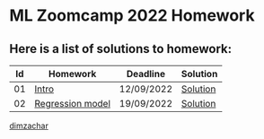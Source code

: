 # ML Zoomcamp 2022 Homework

## Here is a list of solutions to homework:


| Id | Homework                                | Deadline    | Solution               | 
|----|-----------------------------------------------|--------------|--------------------|
|01  | [Intro](https://github.com/alexeygrigorev/mlbookcamp-code/blob/master/course-zoomcamp/cohorts/2022/01-intro/homework.md)              |   12/09/2022   | [Solution ](https://github.com/dimzachar/mlzoomcamp/blob/master/Homework/01-intro/sol01.ipynb)  |
|02  | [Regression model](https://github.com/alexeygrigorev/mlbookcamp-code/blob/master/course-zoomcamp/cohorts/2022/02-regression/homework.md)              |   19/09/2022   | [Solution](https://github.com/dimzachar/mlzoomcamp/blob/master/Homework/02-regression/sol02.ipynb)  |

[dimzachar](https://github.com/dimzachar)